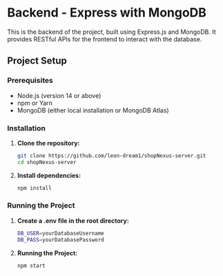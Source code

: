 # Backend - Express with MongoDB

This is the backend of the project, built using Express.js and MongoDB. It provides RESTful APIs for the frontend to interact with the database.

## Project Setup

### Prerequisites

- Node.js (version 14 or above)
- npm or Yarn
- MongoDB (either local installation or MongoDB Atlas)

### Installation

1. **Clone the repository:**

   ```bash
   git clone https://github.com/leon-dream1/shopNexus-server.git
   cd shopNexus-server

2. **Install dependencies:**
   ```bash
   npm install

### Running the Project

1. **Create a .env file in the root directory:**
   ```bash
   DB_USER=yourDatabaseUsername
   DB_PASS=yourDatabasePassword
2. **Running the Project:**
   ```bash
   npm start

